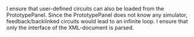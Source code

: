 I ensure that user-defined circuits can also be loaded from the PrototypePanel. Since the PrototypePanel does not know any simulator, feedback/backlinked circuits would lead to an infinite loop. I ensure that only the interface of the XML-document is parsed.